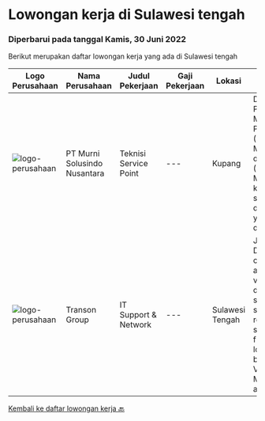 
  # Lowongan kerja di Sulawesi tengah

  ### Diperbarui pada tanggal Kamis, 30 Juni 2022

  Berikut merupakan daftar lowongan kerja yang ada di Sulawesi tengah

  |Logo Perusahaan | Nama Perusahaan | Judul Pekerjaan | Gaji Pekerjaan | Lokasi | Deskripsi | Tanggal diunggah | Pranala |
  | -------------- | --------------- | --------------- | --------- | --------- | -------------- | ------- | ----------- |
  |![logo-perusahaan](https://image-service-cdn.seek.com.au/2d1ea8ff0455564725ee461e7649b26b6f031a13/ee4dce1061f3f616224767ad58cb2fc751b8d2dc)|PT Murni Solusindo Nusantara|Teknisi Service Point|---|Kupang|DESKRIPSI PEKERJAAN: Melakukan PM (Preventive Maintenance) dan CM (Corrective Maintenance) ke customer sesuai dengan SLA yang sudah ditetapkan....|Rabu, 29 Juni 2022|https://www.jobstreet.co.id/id/job/teknisi-service-point-3937585?token=0~97e0eb80-caa4-4ea1-aaae-5bcec5d747d3&sectionRank=1&jobId=jobstreet-id-job-3937585|
|![logo-perusahaan](https://image-service-cdn.seek.com.au/cee663d8e796ded43b8d5e7bc6d2f7e16b51b2bf/ee4dce1061f3f616224767ad58cb2fc751b8d2dc)|Transon Group|IT Support & Network|---|Sulawesi Tengah|Job Description: configure and install various devices and services (e.g servers, routers, switches, firewalls, load balancers, VPN) Manage and...|Selasa, 21 Juni 2022|https://www.jobstreet.co.id/id/job/it-support-network-3928167?token=0~97e0eb80-caa4-4ea1-aaae-5bcec5d747d3&sectionRank=2&jobId=jobstreet-id-job-3928167|


  [Kembali ke daftar lowongan kerja 🔙](../README.md#daftar-lowongan-kerja)
  